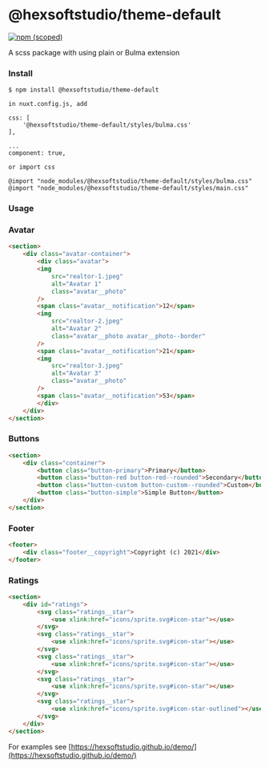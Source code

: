 # @hexsoftstudio/theme-default

[![npm (scoped)](https://img.shields.io/npm/v/@hexsoftstudio/theme-default.svg)](https://github.com/hexsoftstudio/theme-default)

A scss package with using plain or Bulma extension

### Install ###
```
$ npm install @hexsoftstudio/theme-default
```

```
in nuxt.config.js, add

css: [
    '@hexsoftstudio/theme-default/styles/bulma.css'
],

...
component: true,

```

```
or import css

@import "node_modules/@hexsoftstudio/theme-default/styles/bulma.css"
@import "node_modules/@hexsoftstudio/theme-default/styles/main.css"
```

### Usage ###

### Avatar

```html
<section>
    <div class="avatar-container">
        <div class="avatar">
        <img
            src="realtor-1.jpeg"
            alt="Avatar 1"
            class="avatar__photo"
        />
        <span class="avatar__notification">12</span>
        <img
            src="realtor-2.jpeg"
            alt="Avatar 2"
            class="avatar__photo avatar__photo--border"
        />
        <span class="avatar__notification">21</span>
        <img
            src="realtor-3.jpeg"
            alt="Avatar 3"
            class="avatar__photo"
        />
        <span class="avatar__notification">53</span>
        </div>
    </div>
</section>
```

### Buttons

```html
<section>
    <div class="container">
        <button class="button-primary">Primary</button>
        <button class="button-red button-red--rounded">Secondary</button>
        <button class="button-custom button-custom--rounded">Custom</button>
        <button class="button-simple">Simple Button</button>
    </div>
</section>
```

### Footer

```html
<footer>
    <div class="footer__copyright">Copyright (c) 2021</div>
</footer>
```

### Ratings

```html
<section>
    <div id="ratings">
        <svg class="ratings__star">
            <use xlink:href="icons/sprite.svg#icon-star"></use>
        </svg>
        <svg class="ratings__star">
            <use xlink:href="icons/sprite.svg#icon-star"></use>
        </svg>
        <svg class="ratings__star">
            <use xlink:href="icons/sprite.svg#icon-star"></use>
        </svg>
        <svg class="ratings__star">
            <use xlink:href="icons/sprite.svg#icon-star"></use>
        </svg>
        <svg class="ratings__star">
            <use xlink:href="icons/sprite.svg#icon-star-outlined"></use>
        </svg>
    </div>
</section>
```

For examples see [https://hexsoftstudio.github.io/demo/](https://hexsoftstudio.github.io/demo/)
